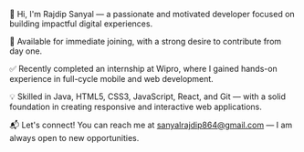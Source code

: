 👋 Hi, I'm Rajdip Sanyal — a passionate and motivated developer focused on building impactful digital experiences.

🚀 Available for immediate joining, with a strong desire to contribute from day one.

✅ Recently completed an internship at Wipro, where I gained hands-on experience in full-cycle mobile and web development.

💡 Skilled in Java, HTML5, CSS3, JavaScript, React, and Git — with a solid foundation in creating responsive and interactive web  applications.

📬 Let's connect! You can reach me at sanyalrajdip864@gmail.com — I am always open to new opportunities.

